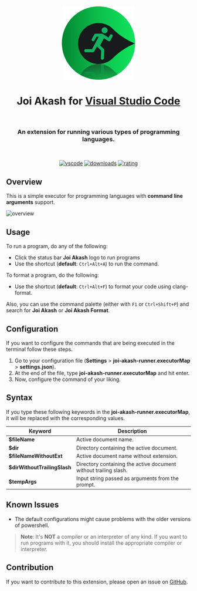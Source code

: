 <h1 align="center">
  <br>
    <img src="resources/banner.png" alt="logo" width="200">
  <br><br>
  Joi Akash for <a href="http://code.visualstudio.com">Visual Studio Code</a>
  <br>
  <br>
</h1>

<h3 align="center">An extension for running various types of programming languages.</h3>

<br>

<div align="center">

[![vscode](https://img.shields.io/badge/VS_Code-v1.62+-373277.svg?style=for-the-badge&logo=microsoft&logoColor=white&colorA=2b303b&colorB=7cb7ff)](https://code.visualstudio.com/updates/v1_62) [![downloads](https://img.shields.io/visual-studio-marketplace/d/SohamMalakar.joiakash?style=for-the-badge&logo=docusign&logoColor=white&colorA=2b303b&colorB=96E072)](https://marketplace.visualstudio.com/items?itemName=SohamMalakar.joiakash) [![rating](https://img.shields.io/visual-studio-marketplace/stars/SohamMalakar.joiakash?style=for-the-badge&logo=reverbnation&logoColor=white&colorA=2b303b&colorB=00e8c6)](https://marketplace.visualstudio.com/items?itemName=SohamMalakar.joiakash)

</div>

## Overview

This is a simple executor for programming languages with **command line arguments** support.

![overview](resources/overview.gif)

## Usage

To run a program, do any of the following:

- Click the status bar **Joi Akash** logo to run programs
- Use the shortcut (**default**: `Ctrl+Alt+A`) to run the command.

To format a program, do the following:

- Use the shortcut (**default**: `Ctrl+Alt+F`) to format your code using clang-format.

Also, you can use the command palette (either with `F1` or `Ctrl+Shift+P`) and search for **Joi Akash** or **Joi Akash Format**.

## Configuration

If you want to configure the commands that are being executed in the terminal follow these steps.

1. Go to your configuration file (**Settings** > **joi-akash-runner.executorMap** > **settings.json**).
2. At the end of the file, type **joi-akash-runner.executorMap** and hit enter.
3. Now, configure the command of your liking.

## Syntax

If you type these following keywords in the **joi-akash-runner.executorMap**, it will be replaced with the corresponding values.

| Keyword                      | Description                                                      |
| ---------------------------- | ---------------------------------------------------------------- |
| **$fileName**                | Active document name.                                            |
| **$dir**                     | Directory containing the active document.                        |
| **$fileNameWithoutExt**      | Active document name without extension.                          |
| **$dirWithoutTrailingSlash** | Directory containing the active document without trailing slash. |
| **$tempArgs**                | Input string passed as arguments from the prompt.                |

## Known Issues

- The default configurations might cause problems with the older versions of powershell.

> **Note**: It's **NOT** a compiler or an interpreter of any kind. If you want to run programs with it, you should install the appropriate compiler or interpreter.

## Contribution

If you want to contribute to this extension, please open an issue on [GitHub](https://github.com/SohamMalakar/Joi-Akash/issues).

